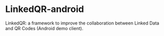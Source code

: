 LinkedQR-android
================

LinkedQR: a framework to improve the collaboration between Linked Data and QR Codes (Android demo client).